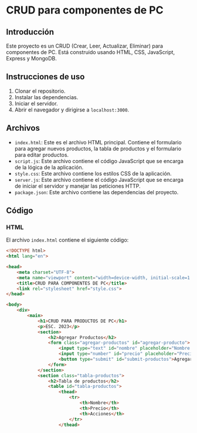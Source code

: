  # CRUD para componentes de PC

## Introducción

Este proyecto es un CRUD (Crear, Leer, Actualizar, Eliminar) para componentes de PC. Está construido usando HTML, CSS, JavaScript, Express y MongoDB.

## Instrucciones de uso

1. Clonar el repositorio.
2. Instalar las dependencias.
3. Iniciar el servidor.
4. Abrir el navegador y dirigirse a `localhost:3000`.

## Archivos

* `index.html`: Este es el archivo HTML principal. Contiene el formulario para agregar nuevos productos, la tabla de productos y el formulario para editar productos.
* `script.js`: Este archivo contiene el código JavaScript que se encarga de la lógica de la aplicación.
* `style.css`: Este archivo contiene los estilos CSS de la aplicación.
* `server.js`: Este archivo contiene el código JavaScript que se encarga de iniciar el servidor y manejar las peticiones HTTP.
* `package.json`: Este archivo contiene las dependencias del proyecto.

## Código

### HTML

El archivo `index.html` contiene el siguiente código:

```html
<!DOCTYPE html>
<html lang="en">

<head>
    <meta charset="UTF-8">
    <meta name="viewport" content="width=device-width, initial-scale=1.0">
    <title>CRUD PARA COMPONENTES DE PC</title>
    <link rel="stylesheet" href="style.css">
</head>

<body>
    <div>
        <main>
            <h1>CRUD PARA PRODUCTOS DE PC</h1>
            <p>ESC. 2023</p>
            <section>
                <h2>Agregar Productos</h2>
                <form class="agregar-productos" id="agregar-producto">
                    <input type="text" id="nombre" placeholder="Nombre del producto" required>
                    <input type="number" id="precio" placeholder="Precio del producto" min="0" required>
                    <button type="submit" id="submit-productos">Agregar</button>
                </form>
            </section>
            <section class="tabla-productos">
                <h2>Tabla de productos</h2>
                <table id="tabla-productos">
                    <thead>
                        <tr>
                            <th>Nombre</th>
                            <th>Precio</th>
                            <th>Acciones</th>
                        </tr>
                    </thead>